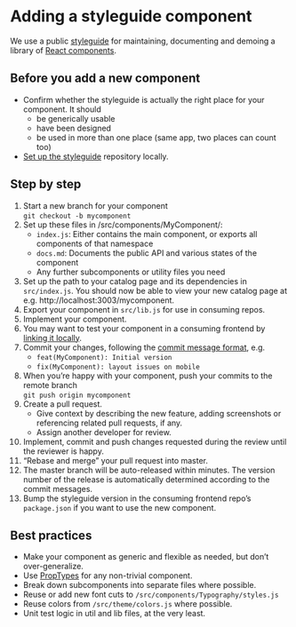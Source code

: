 # Adding a styleguide component

We use a public [styleguide](https://styleguide.republik.ch) for maintaining, documenting and demoing a library of [React components](https://reactjs.org/docs/react-component.html).

## Before you add a new component
* Confirm whether the styleguide is actually the right place for your component. It should
  * be generically usable
  * have been designed
  * be used in more than one place (same app, two places can count too)
* [Set up the styleguide](https://github.com/orbiting/docs/blob/master/guides/how-to-run.md#3-setup-the-styleguide) repository locally. 


## Step by step
1. Start a new branch for your component
  <br />```git checkout -b mycomponent```
2. Set up these files in /src/components/MyComponent/:<br />
    * `index.js`: Either contains the main component, or exports all components of that namespace
    * `docs.md`: Documents the public API and various states of the component
    * Any further subcomponents or utility files you need
3. Set up the path to your catalog page and its dependencies in `src/index.js`. You should now be able to view your new catalog page at e.g. http://localhost:3003/mycomponent.
4. Export your component  in `src/lib.js` for use in consuming repos.
5. Implement your component. 
6. You may want to test your component in a consuming frontend by [linking it locally](https://github.com/orbiting/docs/blob/master/guides/how-to-run.md#linking).
7. Commit your changes, following the [commit message format](https://github.com/orbiting/styleguide#commit-message-format), e.g.
    * `feat(MyComponent): Initial version`
    * `fix(MyComponent): layout issues on mobile`
8. When you’re happy with your component, push your commits to the remote branch
  <br />```git push origin mycomponent```
9. Create a pull request.
    * Give context by describing the new feature, adding screenshots or referencing related pull requests, if any.
    * Assign another developer for review.
10. Implement, commit and push changes requested during the review until the reviewer is happy.
11. “Rebase and merge” your pull request into master.
12. The master branch will be auto-released within minutes. The version number of the release is automatically determined according to the commit messages.
13. Bump the styleguide version in the consuming frontend repo’s `package.json` if you want to use the new component.


## Best practices
* Make your component as generic and flexible as needed, but don’t over-generalize.
* Use [PropTypes](https://reactjs.org/docs/typechecking-with-proptypes.html) for any non-trivial component.
* Break down subcomponents into separate files where possible.
* Reuse or add new font cuts to `/src/components/Typography/styles.js`
* Reuse colors from `/src/theme/colors.js` where possible.
* Unit test logic in util and lib files, at the very least.
